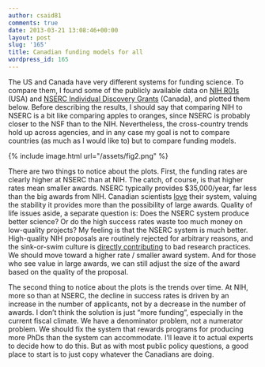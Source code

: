 ```yaml
---
author: csaid81
comments: true
date: 2013-03-21 13:08:46+00:00
layout: post
slug: '165'
title: Canadian funding models for all
wordpress_id: 165
---
```


The US and Canada have very different systems for funding science. To compare them, I found some of the publicly available data on [NIH R01s](http://report.nih.gov/success_rates/Success_ByIC.cfm) (USA) and [NSERC Individual Discovery Grants](http://www.nserc-crsng.gc.ca/_doc/Funding-Financement/DGStat2012-SDStat2012_eng.pdf) (Canada), and plotted them below. Before describing the results, I should say that comparing NIH to NSERC is a bit like comparing apples to oranges, since NSERC is probably closer to the NSF than to the NIH. Nevertheless, the cross-country trends hold up across agencies, and in any case my goal is not to compare countries (as much as I would like to) but to compare funding models.

{% include image.html url="/assets/fig2.png" %}

There are two things to notice about the plots. First, the funding rates are clearly higher at NSERC than at NIH. The catch, of course, is that higher rates mean smaller awards. NSERC typically provides $35,000/year, far less than the big awards from NIH. Canadian scientists [love](http://oikosjournal.wordpress.com/2011/05/16/should-granting-agencies-fund-projects-or-people/) their system, valuing the stability it provides more than the possibility of large awards. Quality of life issues aside, a separate question is: Does the NSERC system produce better science? Or do the high success rates waste too much money on low-quality projects? My feeling is that the NSERC system is much better. High-quality NIH proposals are routinely rejected for arbitrary reasons, and the sink-or-swim culture is [directly contributing](http://www.nytimes.com/2012/04/17/science/rise-in-scientific-journal-retractions-prompts-calls-for-reform.html?pagewanted=1&_r=2) to bad research practices. We should move toward a higher rate / smaller award system. And for those who see value in large awards, we can still adjust the size of the award based on the quality of the proposal.

The second thing to notice about the plots is the trends over time. At NIH, more so than at NSERC, the decline in success rates is driven by an increase in the number of applicants, not by a decrease in the number of awards. I don’t think the solution is just “more funding”, especially in the current fiscal climate. We have a denominator problem, not a numerator problem. We should fix the system that rewards programs for producing more PhDs than the system can accommodate. I’ll leave it to actual experts to decide how to do this. But as with most public policy questions, a good place to start is to just copy whatever the Canadians are doing.
